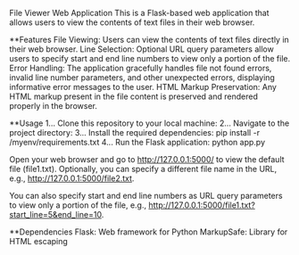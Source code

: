 File Viewer Web Application
This is a Flask-based web application that allows users to view the contents of text files in their web browser.

**Features
File Viewing: Users can view the contents of text files directly in their web browser.
Line Selection: Optional URL query parameters allow users to specify start and end line numbers to view only a portion of the file.
Error Handling: The application gracefully handles file not found errors, invalid line number parameters, and other unexpected errors, displaying informative error messages to the user.
HTML Markup Preservation: Any HTML markup present in the file content is preserved and rendered properly in the browser.

**Usage
1... Clone this repository to your local machine:
2... Navigate to the project directory:
3... Install the required dependencies:
     pip install -r /myenv/requirements.txt
4... Run the Flask application:
     python app.py

Open your web browser and go to http://127.0.0.1:5000/ to view the default file (file1.txt). Optionally, you can specify a different file name in the URL, e.g., http://127.0.0.1:5000/file2.txt.

You can also specify start and end line numbers as URL query parameters to view only a portion of the file, e.g., http://127.0.0.1:5000/file1.txt?start_line=5&end_line=10.

**Dependencies
Flask: Web framework for Python
MarkupSafe: Library for HTML escaping
